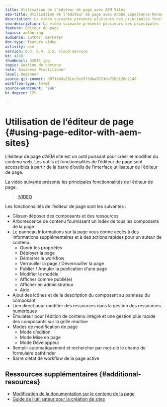 ```yaml
---
title: Utilisation de l’éditeur de page avec AEM Sites
seo-title: Utilisation de l’éditeur de page avec Adobe Experience Manager Sites
description: La vidéo suivante présente plusieurs des principales fonctionnalités de l’éditeur Sites pour les écrans tactiles dans Adobe Experience Manager.
seo-description: La vidéo suivante présente plusieurs des principales fonctionnalités de l’éditeur Sites pour les écrans tactiles dans Adobe Experience Manager.
feature: Éditeur de page
topics: authoring
audience: author, marketer
doc-type: feature video
activity: use
version: 6.3, 6.4, 6.5, cloud-service
kt: 4248
thumbnail: 32011.jpg
topic: Gestion de contenu
role: Business Practitioner
level: Beginner
source-git-commit: d9714b9a291ec3ee5f3dba9723de72bb120d2149
workflow-type: tm+mt
source-wordcount: '246'
ht-degree: 12%

---
```



# Utilisation de l’éditeur de page {#using-page-editor-with-aem-sites}

L’éditeur de page d’AEM site est un outil puissant pour créer et modifier du contenu web. Les outils et fonctionnalités de l’éditeur de page sont accessibles à partir de la barre d’outils de l’interface utilisateur de l’éditeur de page.

La vidéo suivante présente les principales fonctionnalités de l’éditeur de page.

>[!VIDEO](https://video.tv.adobe.com/v/32011?quality=12&learn=on)

Les fonctionnalités de l’éditeur de page sont les suivantes :

* Glisser-déposer des composants et des ressources
* Arborescence de contenu fournissant un index de tous les composants de la page
* Le panneau Informations sur la page vous donne accès à des informations supplémentaires et à des actions rapides pour un auteur de contenu.
   * Ouvrir les propriétés
   * Déployer la page
   * Démarrer le workflow
   * Verrouiller la page / Déverrouiller la page
   * Publier / Annuler la publication d’une page
   * Modifier le modèle
   * Afficher comme publié(e) 
   * Afficher en administrateur
   * Aide
* Ajout des icônes et de la description du composant au panneau du composant
* Lien direct pour modifier des ressources dans la gestion des ressources numériques
* Émulateur pour l’édition de contenu intégré et une gestion plus rapide des composants sur la grille réactive
* Modes de modification de page
   * Mode d’édition
   * Mode Mise en page
   * Mode Développeur
* Remplir automatiquement et rechercher par mot-clé le champ de formulaire pathfinder
* Barre d’état de workflow de la page active

## Ressources supplémentaires {#additional-resources}

* [Modification de la documentation sur le contenu de la page](https://docs.adobe.com/content/help/fr-FR/experience-manager-65/authoring/authoring/editing-content.html)
* [Guide de l’utilisateur pour la création de sites](https://docs.adobe.com/content/help/en/experience-manager-65/authoring/home.html)
